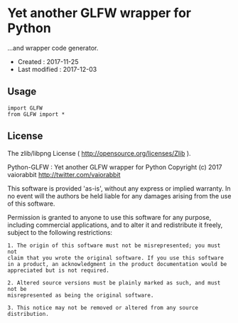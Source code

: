 <!-- -*- mode:markdown; coding:utf-8; -*- -->

# Yet another GLFW wrapper for Python #

...and wrapper code generator.

*   Created : 2017-11-25
*   Last modified : 2017-12-03

## Usage ##

    import GLFW
    from GLFW import *

## License ##

The zlib/libpng License ( http://opensource.org/licenses/Zlib ).

Python-GLFW : Yet another GLFW wrapper for Python
Copyright (c) 2017 vaiorabbit <http://twitter.com/vaiorabbit>

This software is provided 'as-is', without any express or implied
warranty. In no event will the authors be held liable for any damages
arising from the use of this software.

Permission is granted to anyone to use this software for any purpose,
including commercial applications, and to alter it and redistribute it
freely, subject to the following restrictions:

    1. The origin of this software must not be misrepresented; you must not
    claim that you wrote the original software. If you use this software
    in a product, an acknowledgment in the product documentation would be
    appreciated but is not required.

    2. Altered source versions must be plainly marked as such, and must not be
    misrepresented as being the original software.

    3. This notice may not be removed or altered from any source
    distribution.
